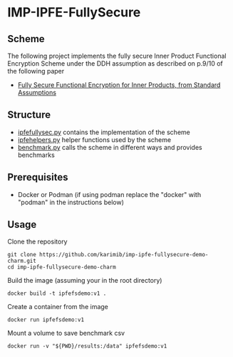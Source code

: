 # IMP-IPFE-FullySecure

## Scheme

The following project implements the fully secure Inner Product Functional Encryption Scheme under the DDH assumption as described on p.9/10 of the following paper

* [Fully Secure Functional Encryption for Inner Products, from Standard Assumptions](https://eprint.iacr.org/2015/608.pdf)

## Structure

* [ipfefullysec.py](./ipfefullysec.py) contains the implementation of the scheme
* [ipfehelpers.py](./ipfehelpers.py) helper functions used by the scheme
* [benchmark.py](./benchmark.py) calls the scheme in different ways and provides benchmarks

## Prerequisites

* Docker or Podman (if using podman replace the "docker" with "podman" in the instructions below)

## Usage

Clone the repository

```shell
git clone https://github.com/karimib/imp-ipfe-fullysecure-demo-charm.git
cd imp-ipfe-fullysecure-demo-charm
```

Build the image (assuming your in the root directory)

```shell
docker build -t ipfefsdemo:v1 .
```

Create a container from the image

```shell
docker run ipfefsdemo:v1 
```

Mount a volume to save benchmark csv

````shell
docker run -v "${PWD}/results:/data" ipfefsdemo:v1 
````
